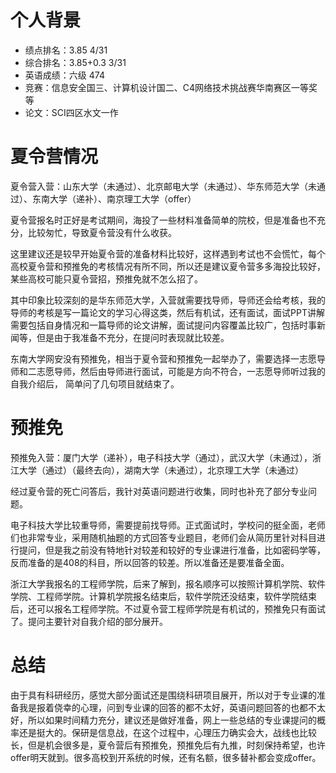 # 个人背景

- 绩点排名：3.85 4/31
- 综合排名：3.85+0.3 3/31
- 英语成绩：六级 474
- 竞赛：信息安全国三、计算机设计国二、C4网络技术挑战赛华南赛区一等奖等
- 论文：SCI四区水文一作

# 夏令营情况

夏令营入营：山东大学（未通过）、北京邮电大学（未通过）、华东师范大学（未通过）、东南大学（递补）、南京理工大学（offer）

夏令营报名时正好是考试期间，海投了一些材料准备简单的院校，但是准备也不充分，比较匆忙，导致夏令营没有什么收获。

这里建议还是较早开始夏令营的准备材料比较好，这样遇到考试也不会慌忙，每个高校夏令营和预推免的考核情况有所不同，所以还是建议夏令营多多海投比较好，某些高校可能只夏令营招，预推免就不怎么招了。

其中印象比较深刻的是华东师范大学，入营就需要找导师，导师还会给考核，我的导师的考核是写一篇论文的学习心得这类，然后有机试，还有面试，面试PPT讲解需要包括自身情况和一篇导师的论文讲解，面试提问内容覆盖比较广，包括时事新闻等，但是由于我准备不充分，在提问时表现就比较差。

东南大学网安没有预推免，相当于夏令营和预推免一起举办了，需要选择一志愿导师和二志愿导师，然后由导师进行面试，可能是方向不符合，一志愿导师听过我的自我介绍后， 简单问了几句项目就结束了。

# 预推免

预推免入营：厦门大学（递补），电子科技大学（通过），武汉大学（未通过），浙江大学（通过）（最终去向），湖南大学（未通过），北京理工大学（未通过）

经过夏令营的死亡问答后，我针对英语问题进行收集，同时也补充了部分专业问题。

电子科技大学比较重导师，需要提前找导师。正式面试时，学校问的挺全面，老师们也非常专业，采用随机抽题的方式回答专业题目，老师们会从简历里针对科目进行提问，但是我之前没有特地针对较差和较好的专业课进行准备，比如密码学等，反而准备的是408的科目，所以回答的较差。所以准备还是要准备全面。

浙江大学我报名的工程师学院，后来了解到，报名顺序可以按照计算机学院、软件学院、工程师学院。计算机学院报名结束后，软件学院还没结束，软件学院结束后，还可以报名工程师学院。不过夏令营工程师学院是有机试的，预推免只有面试了。提问主要针对自我介绍的部分展开。

# 总结

由于具有科研经历，感觉大部分面试还是围绕科研项目展开，所以对于专业课的准备我是报着侥幸的心理，问到专业课的回答的都不太好，英语问题回答的也都不太好，所以如果时间精力充分，建议还是做好准备，网上一些总结的专业课提问的概率还是挺大的。保研是信息战，在这个过程中，心理压力确实会大，战线也比较长，但是机会很多是，夏令营后有预推免，预推免后有九推，时刻保持希望，也许offer明天就到。很多高校到开系统的时候，还有名额，很多替补都会变成offer。

